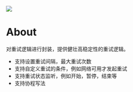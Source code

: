 [![](https://jitpack.io/v/zj565061763/retry.svg)](https://jitpack.io/#zj565061763/retry)

# About

对重试逻辑进行封装，提供健壮高稳定性的重试逻辑。

* 支持设置重试间隔，最大重试次数
* 支持自定义重试的条件，例如网络可用才发起重试
* 支持重试状态监听，例如开始，暂停，结束等
* 支持协程写法